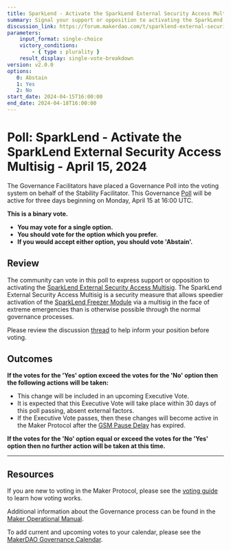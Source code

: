 ```yaml
---
title: SparkLend - Activate the SparkLend External Security Access Multisig - April 15, 2024
summary: Signal your support or opposition to activating the SparkLend External Security Access Multisig for Freezer Mom.
discussion_link: https://forum.makerdao.com/t/sparklend-external-security-access-multisig-for-freezer-mom/24070
parameters:
    input_format: single-choice
    victory_conditions:
        - { type : plurality }
    result_display: single-vote-breakdown
version: v2.0.0
options:
   0: Abstain
   1: Yes
   2: No
start_date: 2024-04-15T16:00:00
end_date: 2024-04-18T16:00:00
---
```

# Poll: SparkLend - Activate the SparkLend External Security Access Multisig - April 15, 2024

The Governance Facilitators have placed a Governance Poll into the voting system on behalf of the Stability Facilitator. This Governance [Poll](https://manual.makerdao.com/governance/governance-cycle/weekly-governance-cycle#weekly-governance-cycle-definitions-mip16c1) will be active for three days beginning on Monday, April 15 at 16:00 UTC.

**This is a binary vote.**
- **You may vote for a single option.**
- **You should vote for the option which you prefer.**
- **If you would accept either option, you should vote 'Abstain'.**

## Review

The community can vote in this poll to express support or opposition to activating the [SparkLend External Security Access Multisig](https://mips.makerdao.com/mips/details/MIP113#10-3-1-multisig-freeze-of-sparklend). The SparkLend External Security Access Multisig is a security measure that allows speedier activation of the [SparkLend Freezer Module](https://mips.makerdao.com/mips/details/MIP113#10-2-8-sparklend-freezer-mom) via a multisig in the face of extreme emergencies than is otherwise possible through the normal governance processes.

Please review the discussion [thread](https://forum.makerdao.com/t/sparklend-external-security-access-multisig-for-freezer-mom/24070) to help inform your position before voting.

## Outcomes

**If the votes for the 'Yes' option exceed the votes for the 'No' option then the following actions will be taken:**
* This change will be included in an upcoming Executive Vote.
* It is expected that this Executive Vote will take place within 30 days of this poll passing, absent external factors.
* If the Executive Vote passes, then these changes will become active in the Maker Protocol after the [GSM Pause Delay](https://manual.makerdao.com/parameter-index/core/param-gsm-pause-delay) has expired.

**If the votes for the 'No' option equal or exceed the votes for the 'Yes' option then no further action will be taken at this time.**

---

## Resources

If you are new to voting in the Maker Protocol, please see the [voting guide](https://manual.makerdao.com/governance/voting-in-makerdao/on-chain-governance) to learn how voting works.

Additional information about the Governance process can be found in the [Maker Operational Manual](https://manual.makerdao.com).

To add current and upcoming votes to your calendar, please see the [MakerDAO Governance Calendar](https://manual.makerdao.com/makerdao/calendars/governance-calendar).
